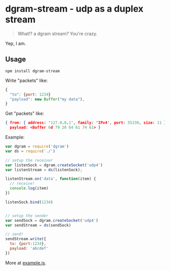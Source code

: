 # dgram-stream - udp as a duplex stream

> What!? a dgram stream? You're crazy.

Yep, I am.

## Usage

```
npm install dgram-stream
```

Write "packets" like:

```js
{
  "to": {port: 1234}
  "payload": new Buffer("my data"),
}
```

Get "packets" like:

```json
{ from: { address: '127.0.0.1', family: 'IPv4', port: 55230, size: 11 },
  payload: <Buffer 6d 79 20 64 61 74 61> }
```

Example:

```js
var dgram = require('dgram')
var ds = require('./')

// setup the receiver
var listenSock = dgram.createSocket('udp4')
var listenStream = ds(listenSock);

listenStream.on('data', function(item) {
  // receive!
  console.log(item)
})

listenSock.bind(1234)


// setup the sender
var sendSock = dgram.createSocket('udp4')
var sendStream = ds(sendSock)

// send!
sendStream.write({
  to: {port:1234},
  payload: 'abcdef'
})
```

More at [example.js](example.js).
